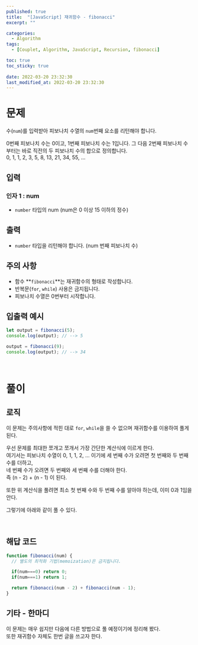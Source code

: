 ```yaml
---
published: true
title:  "[JavaScript] 재귀함수 - fibonacci"
excerpt: ""

categories:
  - Algorithm
tags:
  - [Couplet, Algorithm, JavaScript, Recursion, fibonacci]

toc: true
toc_sticky: true
 
date: 2022-03-20 23:32:30
last_modified_at: 2022-03-20 23:32:30
---
```


# 문제  
수(`num`)를 입력받아 피보나치 수열의 `num`번째 요소를 리턴해야 합니다.  

0번째 피보나치 수는 0이고, 1번째 피보나치 수는 1입니다. 그 다음 2번째 피보나치 수부터는 바로 직전의 두 피보나치 수의 합으로 정의합니다.  
0, 1, 1, 2, 3, 5, 8, 13, 21, 34, 55, ...  


## 입력
### 인자 1 : num
* `number` 타입의 num (num은 0 이상 15 이하의 정수)  

## 출력  
* `number` 타입을 리턴해야 합니다. (num 번째 피보나치 수)  

## 주의 사항  
* 함수 **`fibonacci`**는 재귀함수의 형태로 작성합니다.  
* 반복문(`for`, `while`) 사용은 금지됩니다.  
* 피보나치 수열은 0번부터 시작합니다.  

## 입출력 예시  
```js
let output = fibonacci(5);
console.log(output); // --> 5

output = fibonacci(9);
console.log(output); // --> 34
```
<br>

# 풀이  
## 로직  

이 문제는 주의사항에 적힌 대로 `for`, `while`을 쓸 수 없으며 재귀함수를 이용하여 풀게 된다.  

우선 문제를 최대한 쪼개고 쪼개서 가장 간단한 계산식에 이르게 한다.  
여기서는 피보나치 수열이 0, 1, 1, 2, ... 이기에 세 번째 수가 오려면 첫 번째와 두 번째 수를 더하고,  
네 번째 수가 오려면 두 번째와 세 번째 수를 더해야 한다.  
즉 (n - 2) + (n - 1) 이 된다.  

또한 위 계산식을 풀려면 최소 첫 번째 수와 두 번째 수를 알아야 하는데, 이미 0과 1임을 안다.  

그렇기에 아래와 같이 풀 수 있다.  

<br>

## 해답 코드
```js
function fibonacci(num) {
  // 별도의 최적화 기법(memoization)은 금지됩니다.

  if(num===0) return 0;
  if(num===1) return 1;

  return fibonacci(num - 2) + fibonacci(num - 1);
}
```

## 기타 - 한마디  
이 문제는 매우 쉽지만 다음에 다른 방법으로 풀 예정이기에 정리해 봤다.  
또한 재귀함수 자체도 한번 글을 쓰고자 한다.  

<br>
<br>